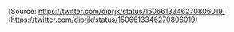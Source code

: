 [Source: https://twitter.com/diprjk/status/1506613346270806019](https://twitter.com/diprjk/status/1506613346270806019)